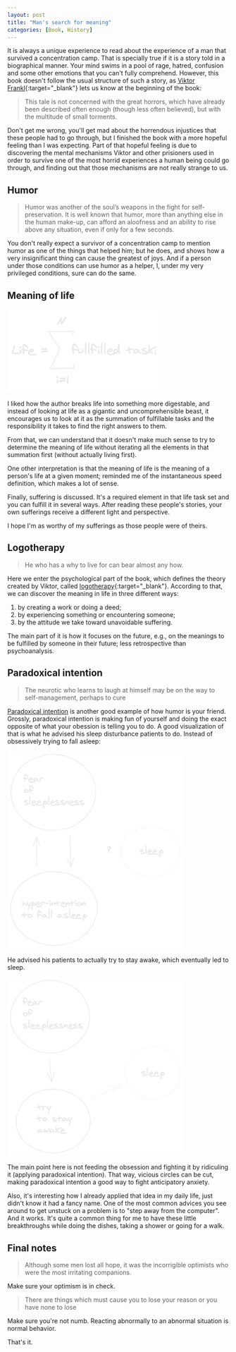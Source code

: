 ```yaml
---
layout: post
title: "Man's search for meaning"
categories: [Book, History]
---
```


It is always a unique experience to read about the experience of a man that survived a concentration camp. That is specially true if it is a story told in a biographical manner. Your mind swims in a pool of rage, hatred, confusion and some other emotions that you can't fully comprehend. However, this book doesn't follow the usual structure of such a story, as [Viktor Frankl](https://en.wikipedia.org/wiki/Viktor_Frankl){:target="_blank"} lets us know at the beginning of the book:

> This tale is not concerned with the great horrors, which have already been described often enough (though less often believed), but with the multitude of small torments.

Don't get me wrong, you'll get mad about the horrendous injustices that these people had to go through, but I finished the book with a more hopeful feeling than I was expecting. Part of that hopeful feeling is due to discovering the mental mechanisms Viktor and other prisioners used in order to survive one of the most horrid experiences a human being could go through, and finding out that those mechanisms are not really strange to us.

## Humor

> Humor was another of the soul’s weapons in the fight for self-preservation. It is well known that humor, more than anything else in the human make-up, can afford an aloofness and an ability to rise above any situation, even if only for a few seconds.

You don't really expect a survivor of a concentration camp to mention humor as one of the things that helped him; but he does, and shows how a very insignificant thing can cause the greatest of joys. And if a person under those conditions can use humor as a helper, I, under my very privileged conditions, sure can do the same. 

## Meaning of life

<img src="/public/img/meaning-of-life.png">

I liked how the author breaks life into something more digestable, and instead of looking at life as a gigantic and uncomprehensible beast, it encourages us to look at it as the summation of fulfillable tasks and the responsibility it takes to find the right answers to them.

From that, we can understand that it doesn't make much sense to try to determine the meaning of life without iterating all the elements in that summation first (without actually living first).

One other interpretation is that the meaning of life is the meaning of a person's life at a given moment; reminded me of the instantaneous speed definition, which makes a lot of sense.

Finally, suffering is discussed. It's a required element in that life task set and you can fulfill it in several ways. After reading these people's stories, your own sufferings receive a different light and perspective.

I hope I'm as worthy of my sufferings as those people were of theirs.

## Logotherapy

> He who has a why to live for can bear almost any how.

Here we enter the psychological part of the book, which defines the theory created by Viktor, called [logotherapy](https://en.wikipedia.org/wiki/Logotherapy){:target="_blank"}. According to that, we can discover the meaning in life in three different ways:
1. by creating a work or doing a deed;
2. by experiencing something or encountering someone;
3. by the attitude we take toward unavoidable suffering.

The main part of it is how it focuses on the future, e.g., on the meanings to be fulfilled by someone in their future; less retrospective than psychoanalysis.

## Paradoxical intention

> The neurotic who learns to laugh at himself may be on the way to self-management, perhaps to cure

[Paradoxical intention](https://en.wikipedia.org/wiki/Paradoxical_intention) is another good example of how humor is your friend. Grossly, paradoxical intention is making fun of yourself and doing the exact opposite of what your obession is telling you to do. A good visualization of that is what he advised his sleep disturbance patients to do. Instead of obsessively trying to fall asleep:

<img src="/public/img/sleeplessness-2.png" width="400">

He advised his patients to actually try to stay awake, which eventually led to sleep.

<img src="/public/img/sleeplessness-3.png" width="400">

The main point here is not feeding the obsession and fighting it by ridiculing it (applying paradoxical intention). That way, vicious circles can be cut, making paradoxical intention a good way to fight anticipatory anxiety.

Also, it's interesting how I already applied that idea in my daily life, just didn't know it had a fancy name. One of the most common advices you see around to get unstuck on a problem is to "step away from the computer". And it works. It's quite a common thing for me to have these little breakthroughs while doing the dishes, taking a shower or going for a walk.

## Final notes

> Although some men lost all hope, it was the incorrigible optimists who were the most irritating companions.

Make sure your optimism is in check.

> There are things which must cause you to lose your reason or you have none to lose

Make sure you're not numb. Reacting abnormally to an abnormal situation is normal behavior.

That's it.